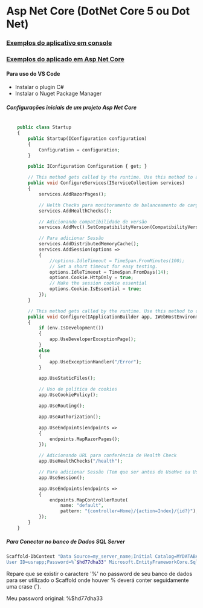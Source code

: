 # Asp Net Core (DotNet Core 5 ou Dot Net)

### [Exemplos do aplicativo em console](https://github.com/phoenixproject/aspnetcore/tree/master/_SON/_CONSOLE)<br/>

### [Exemplos do aplicado em Asp Net Core](https://github.com/phoenixproject/aspnetcore/tree/master/_SON/_ASPNETCORE)<br/>

#### Para uso do VS Code

- Instalar o plugin C#
- Instalar o Nuget Package Manager


##### Configurações iniciais de um projeto Asp Net Core

```php

	public class Startup
    {
        public Startup(IConfiguration configuration)
        {
            Configuration = configuration;
        }

        public IConfiguration Configuration { get; }

        // This method gets called by the runtime. Use this method to add services to the container.
        public void ConfigureServices(IServiceCollection services)
        {
            services.AddRazorPages();

            // Helth Checks para monitoramento de balanceamento de carga
            services.AddHealthChecks();

            // Adicionando compatibilidade de versão
            services.AddMvc().SetCompatibilityVersion(CompatibilityVersion.Version_3_0);

            // Para adicionar Sessão
            services.AddDistributedMemoryCache();
            services.AddSession(options =>
            {
                //options.IdleTimeout = TimeSpan.FromMinutes(100);
                // Set a short timeout for easy testing.
                options.IdleTimeout = TimeSpan.FromDays(14);
                options.Cookie.HttpOnly = true;
                // Make the session cookie essential
                options.Cookie.IsEssential = true;
            });
        }

        // This method gets called by the runtime. Use this method to configure the HTTP request pipeline.
        public void Configure(IApplicationBuilder app, IWebHostEnvironment env)
        {
            if (env.IsDevelopment())
            {
                app.UseDeveloperExceptionPage();
            }
            else
            {
                app.UseExceptionHandler("/Error");
            }

            app.UseStaticFiles();

            // Uso de política de cookies
            app.UseCookiePolicy();

            app.UseRouting();

            app.UseAuthorization();

            app.UseEndpoints(endpoints =>
            {
                endpoints.MapRazorPages();
            });

            // Adicionando URL para conferência de Health Check
            app.UseHealthChecks("/health");

            // Para adicionar Sessão (Tem que ser antes de UseMvc ou UseEndpoints obrigatoriamente)
            app.UseSession();

            app.UseEndpoints(endpoints =>
            {
                endpoints.MapControllerRoute(
                    name: "default",
                    pattern: "{controller=Home}/{action=Index}/{id?}");
            });
        }
    }
```

##### Para Conectar no banco de Dados SQL Server


```bash
Scaffold-DbContext "Data Source=my_server_name;Initial Catalog=MYDATABASE;Integrated Security=False;Persist Security Info=False;
User ID=usrapp;Password=%`$hd77dha33" Microsoft.EntityFrameworkCore.SqlServer -OutputDir Models\_MYMODELS -force
```

Repare que se existir o caractere '%' no password de seu banco de dados para ser utilizado o Scaffold onde houver % deverá conter seguidamente uma crase (`).

Meu password original: %$hd77dha33